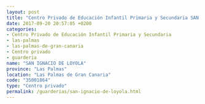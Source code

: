 ```yaml
---
layout: post
title: "Centro Privado de Educación Infantil Primaria y Secundaria SAN IGNACIO DE LOYOLA"
date: 2017-09-20 20:57:05 +0200
categories:
- Centro Privado de Educación Infantil Primaria y Secundaria
- las-palmas
- las-palmas-de-gran-canaria
- Centro privado
- guarderia
name: "SAN IGNACIO DE LOYOLA"
province: "Las Palmas"
location: "Las Palmas de Gran Canaria"
code: "35001864"
type: "Centro privado"
permalink: /guarderias/san-ignacio-de-loyola.html
---
```

